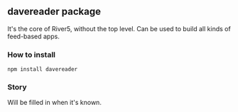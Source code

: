 ## davereader package

It's the core of River5, without the top level. Can be used to build all kinds of feed-based apps.

### How to install

`npm install davereader`

### Story

Will be filled in when it's known. 


